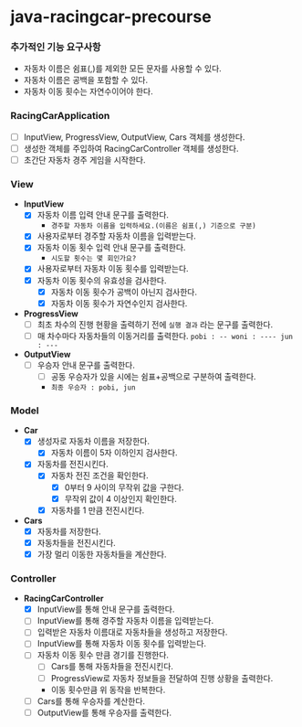# java-racingcar-precourse

### 추가적인 기능 요구사항

- 자동차 이름은 쉼표(,)를 제외한 모든 문자를 사용할 수 있다.
- 자동차 이름은 공백을 포함할 수 있다.
- 자동차 이동 횟수는 자연수이어야 한다.

### RacingCarApplication

- [ ]  InputView, ProgressView, OutputView, Cars 객체를 생성한다.
- [ ]  생성한 객체를 주입하여 RacingCarController 객체를 생성한다.
- [ ]  초간단 자동차 경주 게임을 시작한다.

### **View**

- **InputView**
    - [x]  자동차 이름 입력 안내 문구를 출력한다.
        - `경주할 자동차 이름을 입력하세요.(이름은 쉼표(,) 기준으로 구분)`
    - [x]  사용자로부터 경주할 자동차 이름을 입력받는다.
    - [x]  자동차 이동 횟수 입력 안내 문구를 출력한다.
        - `시도할 횟수는 몇 회인가요?`
    - [x]  사용자로부터 자동차 이동 횟수를 입력받는다.
    - [x]  자동차 이동 횟수의 유효성을 검사한다.
        - [x]  자동차 이동 횟수가 공백이 아닌지 검사한다.
        - [x]  자동차 이동 횟수가 자연수인지 검사한다.
- **ProgressView**
    - [ ]  최초 차수의 진행 현황을 출력하기 전에 `실행 결과` 라는 문구를 출력한다.
    - [ ]  매 차수마다 자동차들의 이동거리를 출력한다.
      ```
      pobi : --
      woni : ----
      jun : ---
      ```
- **OutputView**
    - [ ]  우승자 안내 문구를 출력한다.
        - [ ]  공동 우승자가 있을 시에는 쉼표+공백으로 구분하여 출력한다.
        - `최종 우승자 : pobi, jun`

### **Model**

- **Car**
    - [x]  생성자로 자동차 이름을 저장한다.
        - [x]  자동차 이름이 5자 이하인지 검사한다.
    - [x]  자동차를 전진시킨다.
        - [x]  자동차 전진 조건을 확인한다.
            - [x]  0부터 9 사이의 무작위 값을 구한다.
            - [x]  무작위 값이 4 이상인지 확인한다.
        - [x]  자동차를 1 만큼 전진시킨다.
- **Cars**
    - [x]  자동차를 저장한다.
    - [x]  자동차들을 전진시킨다.
    - [x]  가장 멀리 이동한 자동차들을 계산한다.

### Controller

- **RacingCarController**
    - [x]  InputView를 통해 안내 문구를 출력한다.
    - [ ]  InputView를 통해 경주할 자동차 이름을 입력받는다.
    - [ ]  입력받은 자동차 이름대로 자동차들을 생성하고 저장한다.
    - [ ]  InputView를 통해 자동차 이동 횟수를 입력받는다.
    - [ ]  자동차 이동 횟수 만큼 경기를 진행한다.
        - [ ]  Cars를 통해 자동차들을 전진시킨다.
        - [ ]  ProgressView로 자동차 정보들을 전달하여 진행 상황을 출력한다.
        - 이동 횟수만큼 위 동작을 반복한다.
    - [ ]  Cars를 통해 우승자를 계산한다.
    - [ ]  OutputView를 통해 우승자를 출력한다.